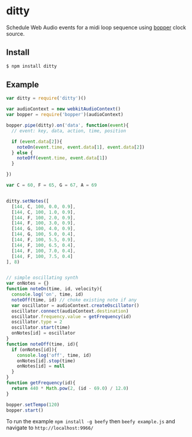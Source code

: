 ditty
===

Schedule Web Audio events for a midi loop sequence using [bopper](https://github.com/mmckegg/bopper) clock source.

## Install

```bash
$ npm install ditty
```

## Example

```js
var ditty = require('ditty')()

var audioContext = new webkitAudioContext()
var bopper = require('bopper')(audioContext)

bopper.pipe(ditty).on('data', function(event){
  // event: key, data, action, time, position

  if (event.data[2]){
    noteOn(event.time, event.data[1], event.data[2])
  } else {
    noteOff(event.time, event.data[1])
  }

})

var C = 60, F = 65, G = 67, A = 69


ditty.setNotes([
  [144, C, 100, 0.0, 0.9],
  [144, C, 100, 1.0, 0.9],
  [144, F, 100, 2.0, 0.9],
  [144, F, 100, 3.0, 0.9],
  [144, G, 100, 4.0, 0.9],
  [144, G, 100, 5.0, 0.4],
  [144, F, 100, 5.5, 0.9],
  [144, F, 100, 6.5, 0.4],
  [144, F, 100, 7.0, 0.4],
  [144, F, 100, 7.5, 0.4]
], 8)


// simple oscillating synth
var onNotes = {}
function noteOn(time, id, velocity){
  console.log('on', time, id)
  noteOff(time, id) // choke existing note if any
  var oscillator = audioContext.createOscillator()
  oscillator.connect(audioContext.destination)
  oscillator.frequency.value = getFrequency(id)
  oscillator.type = 2
  oscillator.start(time)
  onNotes[id] = oscillator
}
function noteOff(time, id){
  if (onNotes[id]){
    console.log('off', time, id)
    onNotes[id].stop(time)
    onNotes[id] = null
  }
}
function getFrequency(id){
  return 440 * Math.pow(2, (id - 69.0) / 12.0)
}

bopper.setTempo(120)
bopper.start()
```

To run the example `npm install -g beefy` then `beefy example.js` and navigate to `http://localhost:9966/`